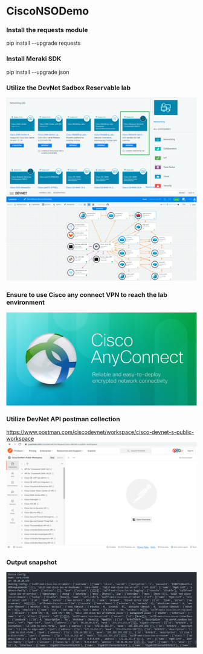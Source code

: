 # CiscoNSODemo

### Install the requests module
pip install --upgrade requests

### Install Meraki SDK
pip install --upgrade json

### Utilize the DevNet Sadbox Reservable lab
![ScreenShot](https://github.com/alimo7amed93/CiscoNSODemo/blob/main/DevNetLab.png)
![ScreenShot](https://github.com/alimo7amed93/CiscoNSODemo/blob/main/DevNet%20Lab%20arch.png)

### Ensure to use Cisco any connect VPN to reach the lab environment
![ScreenShot](https://github.com/alimo7amed93/CiscoNSODemo/blob/main/cisco%20any%20connect.png)

### Utilize DevNet API postman collection
https://www.postman.com/ciscodevnet/workspace/cisco-devnet-s-public-workspace
![ScreenShot](https://github.com/alimo7amed93/CiscoNSODemo/blob/main/DevNetPostManCollection.png)

### Output snapshot
![ScreenShot](https://github.com/alimo7amed93/CiscoNSODemo/blob/main/Output.png)


